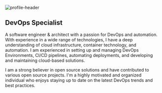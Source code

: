 ![profile-header](https://user-images.githubusercontent.com/7311629/220585701-0fcebea7-972d-4ab7-b240-4d5c7b3ced3f.jpg)

## DevOps Specialist

A software engineer & architect with a passion for DevOps and automation. With experience in a wide range of technologies, I have a deep understanding of cloud infrastructure, container technology, and automation. I am experienced in setting up and managing DevOps Environments, CI/CD pipelines, automating deployments, and developing and maintaining cloud-based solutions.

I am a strong believer in open source solutions and have contributed to various open source projects. I'm a highly motivated and organized individual who enjoys staying up to date on the latest DevOps trends and best practices. 
